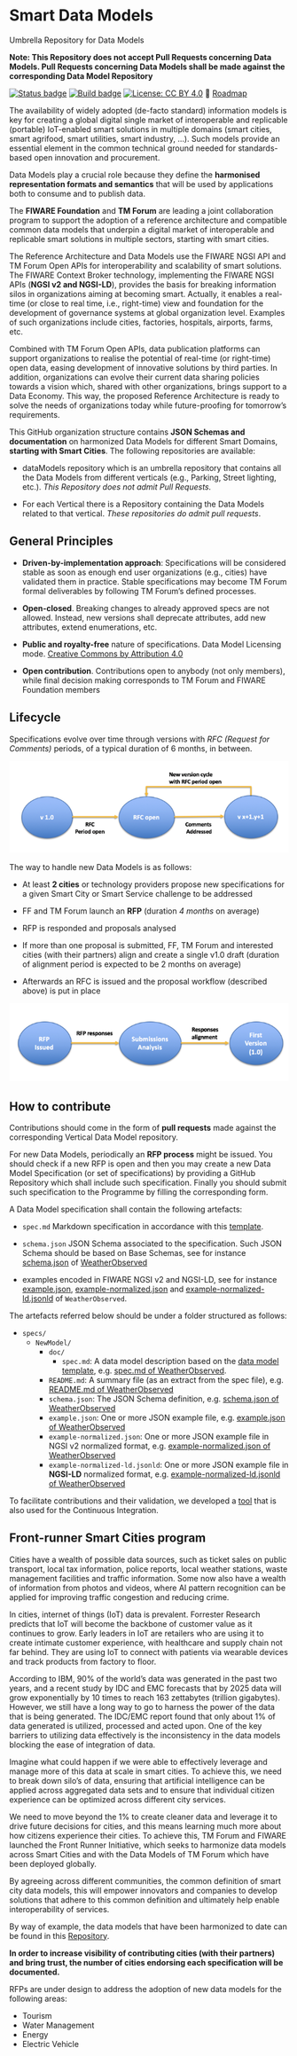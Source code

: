 # Smart Data Models

Umbrella Repository for Data Models

**Note: This Repository does not accept Pull Requests concerning Data Models.
Pull Requests concerning Data Models shall be made against the corresponding
Data Model Repository**

[![Status badge](https://img.shields.io/badge/status-draft-red.svg)](RELEASE_NOTES)
[![Build badge](https://img.shields.io/travis/smart-data-models/data-models.svg "Travis build status")](https://travis-ci.org/smart-data-models/dataModels/)
[![License: CC BY 4.0](https://img.shields.io/badge/License-CC%20BY%204.0-lightgrey.svg)](https://creativecommons.org/licenses/by/4.0/)
:dart: [Roadmap](roadmap.md)

The availability of widely adopted (de-facto standard) information models is key
for creating a global digital single market of interoperable and replicable
(portable) IoT-enabled smart solutions in multiple domains (smart cities, smart
agrifood, smart utilities, smart industry, …). Such models provide an essential
element in the common technical ground needed for standards-based open
innovation and procurement.

Data Models play a crucial role because they define the **harmonised
representation formats and semantics** that will be used by applications both to
consume and to publish data.

The **FIWARE Foundation** and **TM Forum** are leading a joint collaboration
program to support the adoption of a reference architecture and compatible
common data models that underpin a digital market of interoperable and
replicable smart solutions in multiple sectors, starting with smart cities.

The Reference Architecture and Data Models use the FIWARE NGSI API and TM Forum
Open APIs for interoperability and scalability of smart solutions. The FIWARE
Context Broker technology, implementing the FIWARE NGSI APIs (**NGSI v2 and
NGSI-LD**), provides the basis for breaking information silos in organizations
aiming at becoming smart. Actually, it enables a real-time (or close to real
time, i.e., right-time) view and foundation for the development of governance
systems at global organization level. Examples of such organizations include
cities, factories, hospitals, airports, farms, etc.

Combined with TM Forum Open APIs, data publication platforms can support
organizations to realise the potential of real-time (or right-time) open data,
easing development of innovative solutions by third parties. In addition,
organizations can evolve their current data sharing policies towards a vision
which, shared with other organizations, brings support to a Data Economy. This
way, the proposed Reference Architecture is ready to solve the needs of
organizations today while future-proofing for tomorrow’s requirements.

This GitHub organization structure contains **JSON Schemas and documentation**
on harmonized Data Models for different Smart Domains, **starting with Smart
Cities**. The following repositories are available:

-   dataModels repository which is an umbrella repository that contains all the
    Data Models from different verticals (e.g., Parking, Street lighting, etc.).
    _This Repository does not admit Pull Requests._

-   For each Vertical there is a Repository containing the Data Models related
    to that vertical. _These repositories do admit pull requests_.

## General Principles

-   **Driven-by-implementation approach**: Specifications will be considered
    stable as soon as enough end user organizations (e.g., cities) have
    validated them in practice. Stable specifications may become TM Forum formal
    deliverables by following TM Forum’s defined processes.

-   **Open-closed**. Breaking changes to already approved specs are not allowed.
    Instead, new versions shall deprecate attributes, add new attributes, extend
    enumerations, etc.

-   **Public and royalty-free** nature of specifications. Data Model Licensing
    mode. [Creative Commons by Attribution 4.0](https://creativecommons.org/licenses/by/4.0/)

-   **Open contribution**. Contributions open to anybody (not only members),
    while final decision making corresponds to TM Forum and FIWARE Foundation
    members

## Lifecycle

Specifications evolve over time through versions with _RFC (Request for
Comments)_ periods, of a typical duration of 6 months, in between.

![Data Model Lifecycle](docs/lifecycle.png)

The way to handle new Data Models is as follows:

-   At least **2 cities** or technology providers propose new specifications for
    a given Smart City or Smart Service challenge to be addressed

-   FF and TM Forum launch an **RFP** (duration _4 months_ on average)

-   RFP is responded and proposals analysed

-   If more than one proposal is submitted, FF, TM Forum and interested cities
    (with their partners) align and create a single v1.0 draft (duration of
    alignment period is expected to be 2 months on average)

-   Afterwards an RFC is issued and the proposal workflow (described above) is
    put in place

![Data Model RFP](docs/rfp.png)

## How to contribute

Contributions should come in the form of **pull requests** made against the
corresponding Vertical Data Model repository.

For new Data Models, periodically an **RFP process** might be issued. You should
check if a new RFP is open and then you may create a new Data Model
Specification (or set of specifications) by providing a GitHub Repository which
shall include such specification. Finally you should submit such specification
to the Programme by filling the corresponding form.

A Data Model specification shall contain the following artefacts:

-   `spec.md` Markdown specification in accordance with this
    [template](templates/data-model-template.md).

-   `schema.json` JSON Schema associated to the specification. Such JSON Schema
    should be based on Base Schemas, see for instance
    [schema.json](https://github.com/smart-data-models/dataModel.Weather/blob/master/WeatherObserved/schema.json)
    of
    [WeatherObserved](https://github.com/smart-data-models/dataModel.Weather/blob/master/WeatherObserved/doc/spec.md)

-   examples encoded in FIWARE NGSI v2 and NGSI-LD, see for instance
    [example.json](https://github.com/smart-data-models/dataModel.Weather/blob/master/WeatherObserved/example.json),
    [example-normalized.json](https://github.com/smart-data-models/dataModel.Weather/blob/master/WeatherObserved/example-normalized.json)
    and
    [example-normalized-ld.jsonld](https://github.com/smart-data-models/dataModel.Weather/blob/master/WeatherObserved/example-normalized-ld.jsonld)
    of `WeatherObserved`.

The artefacts referred below should be under a folder structured as follows:

-   `specs/`
    -   `NewModel/`
        -   `doc/`
            -   `spec.md`: A data model description based on the
                [data model template](https://github.com/smart-data-models/dataModels/blob/master/templates/data-model-template.md),
                e.g.
                [spec.md of WeatherObserved](https://github.com/smart-data-models/dataModel.Weather/blob/master/WeatherObserved/doc/spec.md).
        -   `README.md`: A summary file (as an extract from the spec file), e.g.
            [README.md of WeatherObserved](https://github.com/smart-data-models/dataModel.Weather/blob/master/README.md)
        -   `schema.json`: The JSON Schema definition, e.g.
            [schema.json of WeatherObserved](https://github.com/smart-data-models/dataModel.Weather/blob/master/WeatherObserved/schema.json)
        -   `example.json`: One or more JSON example file, e.g.
            [example.json of WeatherObserved](https://github.com/smart-data-models/dataModel.Weather/blob/master/WeatherObserved/example.json)
        -   `example-normalized.json`: One or more JSON example file in NGSI v2
            normalized format, e.g.
            [example-normalized.json of WeatherObserved](https://github.com/smart-data-models/dataModel.Weather/blob/master/WeatherObserved/example-normalized.json)
        -   `example-normalized-ld.jsonld`: One or more JSON example file in
            **NGSI-LD** normalized format, e.g.
            [example-normalized-ld.jsonld of WeatherObserved](https://github.com/smart-data-models/dataModel.Weather/blob/master/WeatherObserved/example-normalized-ld.jsonld)

To facilitate contributions and their validation, we developed a
[tool](https://github.com/smart-data-models/tools/tree/master/validator) that is
also used for the Continuous Integration.

## Front-runner Smart Cities program

Cities have a wealth of possible data sources, such as ticket sales on public
transport, local tax information, police reports, local weather stations, waste
management facilities and traffic information. Some now also have a wealth of
information from photos and videos, where AI pattern recognition can be applied
for improving traffic congestion and reducing crime.

In cities, internet of things (IoT) data is prevalent. Forrester Research
predicts that IoT will become the backbone of customer value as it continues to
grow. Early leaders in IoT are retailers who are using it to create intimate
customer experience, with healthcare and supply chain not far behind. They are
using IoT to connect with patients via wearable devices and track products from
factory to floor.

According to IBM, 90% of the world’s data was generated in the past two years,
and a recent study by IDC and EMC forecasts that by 2025 data will grow
exponentially by 10 times to reach 163 zettabytes (trillion gigabytes). However,
we still have a long way to go to harness the power of the data that is being
generated. The IDC/EMC report found that only about 1% of data generated is
utilized, processed and acted upon. One of the key barriers to utilizing data
effectively is the inconsistency in the data models blocking the ease of
integration of data.

Imagine what could happen if we were able to effectively leverage and manage
more of this data at scale in smart cities. To achieve this, we need to break
down silo’s of data, ensuring that artificial intelligence can be applied across
aggregated data sets and to ensure that individual citizen experience can be
optimized across different city services.

We need to move beyond the 1% to create cleaner data and leverage it to drive
future decisions for cities, and this means learning much more about how
citizens experience their cities. To achieve this, TM Forum and FIWARE launched
the Front Runner Initiative, which seeks to harmonize data models across Smart
Cities and with the Data Models of TM Forum which have been deployed globally.

By agreeing across different communities, the common definition of smart city
data models, this will empower innovators and companies to develop solutions
that adhere to this common definition and ultimately help enable
interoperability of services.

By way of example, the data models that have been harmonized to date can be
found in this
[Repository](https://github.com/smart-data-models/dataModels/tree/master/specs).

**In order to increase visibility of contributing cities (with their partners)
and bring trust, the number of cities endorsing each specification will be
documented.**

RFPs are under design to address the adoption of new data models for the
following areas:

-   Tourism
-   Water Management
-   Energy
-   Electric Vehicle
